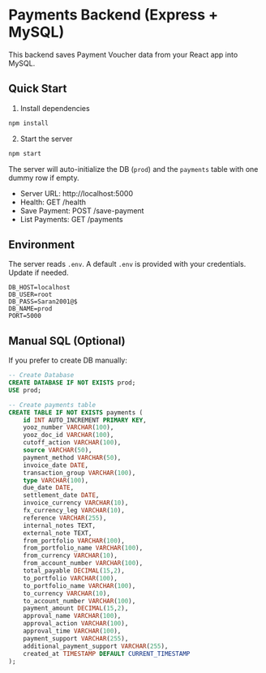 
# Payments Backend (Express + MySQL)

This backend saves Payment Voucher data from your React app into MySQL.

## Quick Start

1) Install dependencies
```bash
npm install
```

2) Start the server
```bash
npm start
```

The server will auto-initialize the DB (`prod`) and the `payments` table with one dummy row if empty.

- Server URL: http://localhost:5000
- Health: GET /health
- Save Payment: POST /save-payment
- List Payments: GET /payments

## Environment

The server reads `.env`. A default `.env` is provided with your credentials. Update if needed.

```
DB_HOST=localhost
DB_USER=root
DB_PASS=Saran2001@$
DB_NAME=prod
PORT=5000
```

## Manual SQL (Optional)

If you prefer to create DB manually:
```sql
-- Create Database
CREATE DATABASE IF NOT EXISTS prod;
USE prod;

-- Create payments table
CREATE TABLE IF NOT EXISTS payments (
    id INT AUTO_INCREMENT PRIMARY KEY,
    yooz_number VARCHAR(100),
    yooz_doc_id VARCHAR(100),
    cutoff_action VARCHAR(100),
    source VARCHAR(50),
    payment_method VARCHAR(50),
    invoice_date DATE,
    transaction_group VARCHAR(100),
    type VARCHAR(100),
    due_date DATE,
    settlement_date DATE,
    invoice_currency VARCHAR(10),
    fx_currency_leg VARCHAR(10),
    reference VARCHAR(255),
    internal_notes TEXT,
    external_note TEXT,
    from_portfolio VARCHAR(100),
    from_portfolio_name VARCHAR(100),
    from_currency VARCHAR(10),
    from_account_number VARCHAR(100),
    total_payable DECIMAL(15,2),
    to_portfolio VARCHAR(100),
    to_portfolio_name VARCHAR(100),
    to_currency VARCHAR(10),
    to_account_number VARCHAR(100),
    payment_amount DECIMAL(15,2),
    approval_name VARCHAR(100),
    approval_action VARCHAR(100),
    approval_time VARCHAR(100),
    payment_support VARCHAR(255),
    additional_payment_support VARCHAR(255),
    created_at TIMESTAMP DEFAULT CURRENT_TIMESTAMP
);
```
